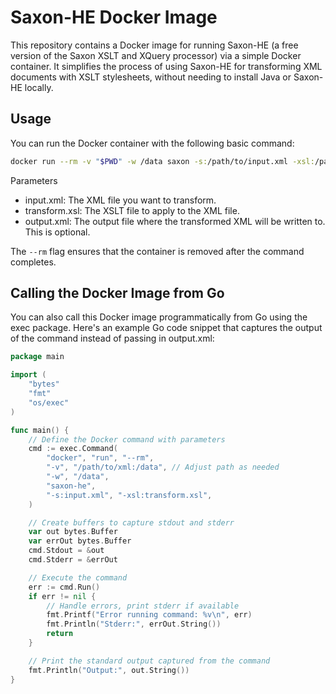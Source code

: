 # Saxon-HE Docker Image
This repository contains a Docker image for running Saxon-HE (a free version of the Saxon XSLT and XQuery processor) via a simple Docker container. It simplifies the process of using Saxon-HE for transforming XML documents with XSLT stylesheets, without needing to install Java or Saxon-HE locally.

## Usage
You can run the Docker container with the following basic command:

```bash
docker run --rm -v "$PWD" -w /data saxon -s:/path/to/input.xml -xsl:/path/to/transform.xsl -o:/path/to/output.xml
```
Parameters 
- input.xml: The XML file you want to transform.
- transform.xsl: The XSLT file to apply to the XML file.
- output.xml: The output file where the transformed XML will be written to. This is optional.

The `--rm` flag ensures that the container is removed after the command completes.

## Calling the Docker Image from Go
You can also call this Docker image programmatically from Go using the exec package. Here's an example Go code snippet that captures the output of the command instead of passing in output.xml:

```go
package main

import (
	"bytes"
	"fmt"
	"os/exec"
)

func main() {
	// Define the Docker command with parameters
	cmd := exec.Command(
		"docker", "run", "--rm",
		"-v", "/path/to/xml:/data", // Adjust path as needed
		"-w", "/data",
		"saxon-he",
		"-s:input.xml", "-xsl:transform.xsl",
	)

	// Create buffers to capture stdout and stderr
	var out bytes.Buffer
	var errOut bytes.Buffer
	cmd.Stdout = &out
	cmd.Stderr = &errOut

	// Execute the command
	err := cmd.Run()
	if err != nil {
		// Handle errors, print stderr if available
		fmt.Printf("Error running command: %v\n", err)
		fmt.Println("Stderr:", errOut.String())
		return
	}

	// Print the standard output captured from the command
	fmt.Println("Output:", out.String())
}
```